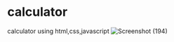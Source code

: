 # calculator
calculator using html,css,javascript
![Screenshot (194)](https://github.com/mitali-sinha/calculator/assets/153342318/a15af58d-0dd1-4995-960f-090612105a7d)
